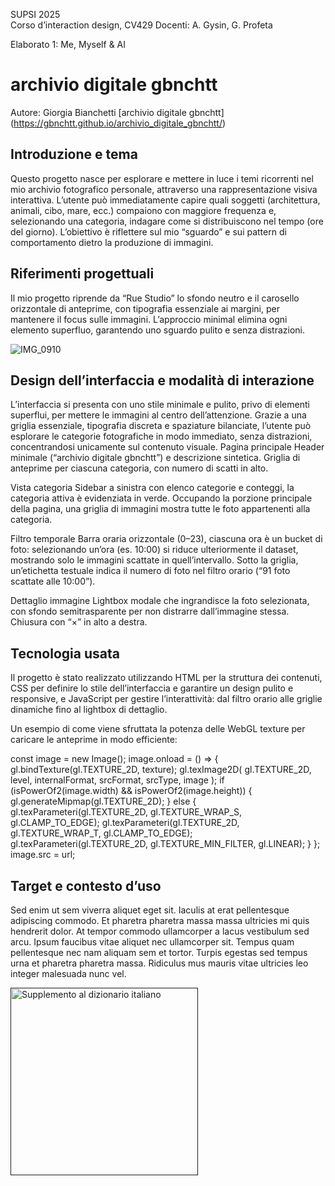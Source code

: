 SUPSI 2025  
Corso d’interaction design, CV429 
Docenti: A. Gysin, G. Profeta  

Elaborato 1: Me, Myself & AI  

# archivio digitale gbnchtt
Autore: Giorgia Bianchetti 
[archivio digitale gbnchtt] <br> (https://gbnchtt.github.io/archivio_digitale_gbnchtt/)


## Introduzione e tema
Questo progetto nasce per esplorare e mettere in luce i temi ricorrenti nel mio archivio fotografico personale, attraverso una rappresentazione visiva interattiva. L’utente può immediatamente capire quali soggetti (architettura, animali, cibo, mare, ecc.) compaiono con maggiore frequenza e, selezionando una categoria, indagare come si distribuiscono nel tempo (ore del giorno). L’obiettivo è riflettere sul mio “sguardo” e sui pattern di comportamento dietro la produzione di immagini.


## Riferimenti progettuali
Il mio progetto riprende da “Rue Studio” lo sfondo neutro e il carosello orizzontale di anteprime, con tipografia essenziale ai margini, per mantenere il focus sulle immagini.
L’approccio minimal elimina ogni elemento superfluo, garantendo uno sguardo pulito e senza distrazioni.

![IMG_0910](https://github.com/user-attachments/assets/cadd6fab-9346-412f-a180-0e788fa1ae6f)


## Design dell’interfaccia e modalità di interazione
L’interfaccia si presenta con uno stile minimale e pulito, privo di elementi superflui, per mettere le immagini al centro dell’attenzione. Grazie a una griglia essenziale, tipografia discreta e spaziature bilanciate, l’utente può esplorare le categorie fotografiche in modo immediato, senza distrazioni, concentrandosi unicamente sul contenuto visuale.
Pagina principale
Header minimale (“archivio digitale gbnchtt”) e descrizione sintetica.
Griglia di anteprime per ciascuna categoria, con numero di scatti in alto.

Vista categoria
Sidebar a sinistra con elenco categorie e conteggi, la categoria attiva è evidenziata in verde.
Occupando la porzione principale della pagina, una griglia di immagini mostra tutte le foto appartenenti alla categoria.

Filtro temporale
Barra oraria orizzontale (0–23), ciascuna ora è un bucket di foto: selezionando un’ora (es. 10:00) si riduce ulteriormente il dataset, mostrando solo le immagini scattate in quell’intervallo.
Sotto la griglia, un’etichetta testuale indica il numero di foto nel filtro orario (“91 foto scattate alle 10:00”).

Dettaglio immagine
Lightbox modale che ingrandisce la foto selezionata, con sfondo semitrasparente per non distrarre dall’immagine stessa.
Chiusura con “×” in alto a destra.


## Tecnologia usata
Il progetto è stato realizzato utilizzando HTML per la struttura dei contenuti, CSS per definire lo stile dell’interfaccia e garantire un design pulito e responsive, e JavaScript per gestire l’interattività: dal filtro orario alle griglie dinamiche fino al lightbox di dettaglio.

Un esempio di come viene sfruttata la potenza delle WebGL texture per caricare le anteprime in modo efficiente:

const image = new Image();
image.onload = () => {
    gl.bindTexture(gl.TEXTURE_2D, texture);
    gl.texImage2D(
        gl.TEXTURE_2D,
        level,
        internalFormat,
        srcFormat,
        srcType,
        image
    );
    if (isPowerOf2(image.width) && isPowerOf2(image.height)) {
        gl.generateMipmap(gl.TEXTURE_2D);
    } else {
        gl.texParameteri(gl.TEXTURE_2D, gl.TEXTURE_WRAP_S, gl.CLAMP_TO_EDGE);
        gl.texParameteri(gl.TEXTURE_2D, gl.TEXTURE_WRAP_T, gl.CLAMP_TO_EDGE);
        gl.texParameteri(gl.TEXTURE_2D, gl.TEXTURE_MIN_FILTER, gl.LINEAR);
    }
};
image.src = url;


## Target e contesto d’uso
Sed enim ut sem viverra aliquet eget sit. Iaculis at erat pellentesque adipiscing commodo. Et pharetra pharetra massa massa ultricies mi quis hendrerit dolor. At tempor commodo ullamcorper a lacus vestibulum sed arcu. Ipsum faucibus vitae aliquet nec ullamcorper sit. Tempus quam pellentesque nec nam aliquam sem et tortor. Turpis egestas sed tempus urna et pharetra pharetra massa. Ridiculus mus mauris vitae ultricies leo integer malesuada nunc vel.

[<img src="doc/munari.jpg" width="300" alt="Supplemento al dizionario italiano">]()
